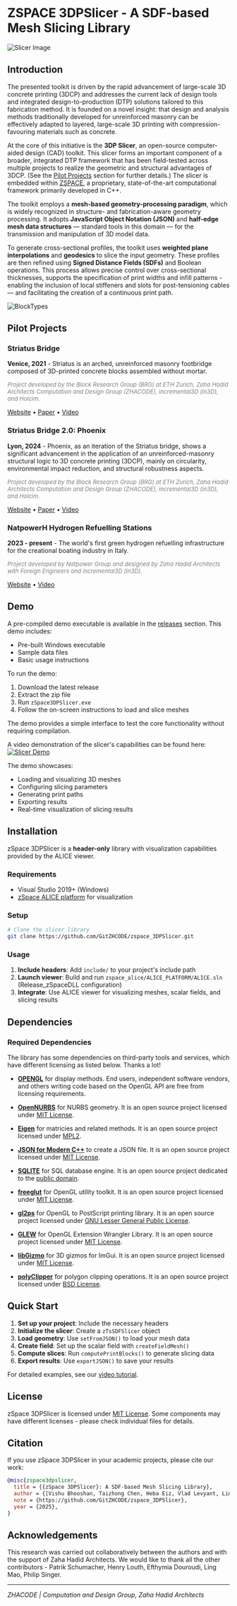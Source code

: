# ZSPACE 3DPSlicer - A SDF-based Mesh Slicing Library

![Slicer Image](documentation/Assets/zSpace3DPSlicer.jpg)

## Introduction

The presented toolkit is driven by the rapid advancement of large-scale 3D concrete printing (3DCP) and addresses the current lack of design tools and integrated design-to-production (DTP) solutions tailored to this fabrication method. It is founded on a novel insight: that design and analysis methods traditionally developed for unreinforced masonry can be effectively adapted to layered, large-scale 3D printing with compression-favouring materials such as concrete. 

At the core of this initiative is the **3DP Slicer**, an open-source computer-aided design (CAD) toolkit. This slicer forms an important component of a broader, integrated DTP framework that has been field-tested across multiple projects to realize the geometric and structural advantages of 3DCP. (See the [Pilot Projects](#pilot-projects) section for further details.) The slicer is embedded within [ZSPACE](documentation/zSpace.md), a proprietary, state-of-the-art computational framework primarily developed in C++. 

The toolkit employs a **mesh-based geometry-processing paradigm**, which is widely recognized in structure- and fabrication-aware geometry processing. It adopts **JavaScript Object Notation (JSON)** and **half-edge mesh data structures** — standard tools in this domain — for the transmission and manipulation of 3D model data. 

To generate cross-sectional profiles, the toolkit uses **weighted plane interpolations** and **geodesics** to slice the input geometry. These profiles are then refined using **Signed Distance Fields (SDFs)** and Boolean operations. This process allows precise control over cross-sectional thicknesses, supports the specification of print widths and infill patterns - enabling the inclusion of local stiffeners and slots for post-tensioning cables— and facilitating the creation of a continuous print path. 

![BlockTypes](documentation/Assets/zTsSDFSlicer/zSpace3DPSlicer_PrintBlocks.jpg)

## Pilot Projects


### Striatus Bridge
**Venice, 2021** - Striatus is an arched, unreinforced masonry footbridge composed of 3D-printed concrete blocks assembled without mortar.

<font color="grey" size="2"><i>Project developed by the Block Research Group (BRG) at ETH Zurich, Zaha Hadid Architects Computation and Design Group (ZHACODE), incremental3D (in3D), and Holcim.</i></font>

[Website](https://www.zaha-hadid.com/design/striatus/) • [Paper](https://www.sciencedirect.com/science/article/pii/S0141029623009495) • [Video](https://www.youtube.com/watch?v=kq2WJ8N5D0o&t=103s)

### Striatus Bridge 2.0: Phoenix
**Lyon, 2024** - Phoenix, as an iteration of the Striatus bridge, shows a significant advancement in the application of an unreinforced-masonry structural logic to 3D concrete printing (3DCP), mainly on circularity, environmental impact reduction, and structural robustness aspects. 

<font color="grey" size="2"><i>Project developed by the Block Research Group (BRG) at ETH Zurich, Zaha Hadid Architects Computation and Design Group (ZHACODE), incremental3D (in3D), and Holcim.</i></font>

[Website](https://www.zaha-hadid.com/2024/01/05/phoenix-the-new-3d-printed-concrete-bridge/) • [Paper](https://www.researchgate.net/profile/Alessandro-Dellendice/publication/379595580_STRIATUS_20_PHOENIX_-_IMPROVING_CIRCULARITY_OF_3D-CONCRETE-PRINTED_UNREINFORCED_MASONRY_STRUCTURES/links/6614ecc643f8df018de76b34/STRIATUS-20-PHOENIX-IMPROVING-CIRCULARITY-OF-3D-CONCRETE-PRINTED-UNREINFORCED-MASONRY-STRUCTURES.pdf?origin=scientificContributions) • [Video](https://www.youtube.com/watch?v=Kvrg0pVGOhs)

### NatpowerH Hydrogen Refuelling Stations
**2023 - present** - The world's first green hydrogen refuelling infrastructure for the creational boating industry in Italy. 

<font color="grey" size="2"><i>Project developed by Natpower Group and designed by Zaha Hadid Architects with Foreign Engineers and incremental3D (in3D).</i></font>

[Website](https://www.zaha-hadid.com/architecture/natpower-h-hydrogen-refuelling-stations/) • [Video](https://www.youtube.com/watch?v=cMIW7WFBSBs)

## Demo
A pre-compiled demo executable is available in the [releases](https://github.com/GitZHCODE/zspace_3DPSlicer/releases) section. This demo includes:

- Pre-built Windows executable
- Sample data files
- Basic usage instructions

To run the demo:
1. Download the latest release
2. Extract the zip file
3. Run `zSpace3DPSlicer.exe`
4. Follow the on-screen instructions to load and slice meshes

The demo provides a simple interface to test the core functionality without requiring compilation.

A video demonstration of the slicer's capabilities can be found here:
[![Slicer Demo](https://img.youtube.com/vi/54DTETqvvwc/0.jpg)](https://www.youtube.com/watch?v=54DTETqvvwc)

The demo showcases:
- Loading and visualizing 3D meshes
- Configuring slicing parameters
- Generating print paths
- Exporting results
- Real-time visualization of slicing results


## Installation
zSpace 3DPSlicer is a **header-only** library with visualization capabilities provided by the ALICE viewer.

### Requirements
* Visual Studio 2019+ (Windows)
* [zSpace ALICE platform](https://github.com/GitZHCODE/zspace_alice) for visualization

### Setup
```bash
# Clone the slicer library
git clone https://github.com/GitZHCODE/zspace_3DPSlicer.git
```

### Usage
1. **Include headers**: Add `include/` to your project's include path
2. **Launch viewer**: Build and run `zspace_alice/ALICE_PLATFORM/ALICE.sln` (Release_zSpaceDLL configuration)
3. **Integrate**: Use ALICE viewer for visualizing meshes, scalar fields, and slicing results

## Dependencies

### Required Dependencies

The library has some dependencies on third-party tools and services, which have different licensing as listed below.
Thanks a lot!

- [**OPENGL**](https://www.opengl.org/about/) for display methods. End users, independent software vendors, and others writing code based on the OpenGL API are free from licensing requirements.

- [**OpenNURBS**](https://github.com/mcneel/opennurbs) for NURBS geometry. It is an open source project licensed under [MIT License](https://opensource.org/licenses/MIT).

- [**Eigen**](https://github.com/eigenteam/eigen-git-mirror) for matricies and related methods. It is an open source project licensed under [MPL2](https://www.mozilla.org/MPL/2.0/).

- [**JSON for Modern C++**](https://github.com/nlohmann/json) to create a JSON file. It is an open source project licensed under [MIT License](https://opensource.org/licenses/MIT).

- [**SQLITE**](https://www.sqlite.org/index.html) for SQL database engine. It is an open source project dedicated to the [public domain](https://en.wikipedia.org/wiki/Public_domain).

- [**freeglut**](https://www.transmissionzero.co.uk/software/freeglut-devel/) for OpenGL utility toolkit. It is an open source project licensed under [MIT License](https://opensource.org/licenses/MIT).

- [**gl2ps**](https://geuz.org/gl2ps/) for OpenGL to PostScript printing library. It is an open source project licensed under [GNU Lesser General Public License](https://www.gnu.org/licenses/lgpl-3.0.html).

- [**GLEW**](https://github.com/nigels-com/glew) for OpenGL Extension Wrangler Library. It is an open source project licensed under [MIT License](https://opensource.org/licenses/MIT).

- [**libGizmo**](https://github.com/CedricGuillemet/ImGuizmo) for 3D gizmos for ImGui. It is an open source project licensed under [MIT License](https://opensource.org/licenses/MIT).

- [**polyClipper**](https://github.com/LLNL/PolyClipper) for polygon clipping operations. It is an open source project licensed under [BSD License](https://github.com/LLNL/PolyClipper/blob/master/LICENSE).


## Quick Start
1. **Set up your project**: Include the necessary headers
2. **Initialize the slicer**: Create a `zTsSDFSlicer` object
3. **Load geometry**: Use `setFromJSON()` to load your mesh data
4. **Create field**: Set up the scalar field with `createFieldMesh()`
5. **Compute slices**: Run `computePrintBlocks()` to generate slicing data
6. **Export results**: Use `exportJSON()` to save your results

For detailed examples, see our [video tutorial](documentation/zTsSDFSlicer.md).

## License

zSpace 3DPSlicer is licensed under [MIT License](https://opensource.org/licenses/MIT). Some components may have different licenses - please check individual files for details.

## Citation

If you use zSpace 3DPSlicer in your academic projects, please cite our work:

```bibtex
@misc{zspace3dpslicer,
  title = {{zSpace 3DPSlicer}: A SDF-based Mesh Slicing Library},
  author = {[Vishu Bhooshan, Taizhong Chen, Heba Eiz, Vlad Levyant, Lin Wo, Shajay Bhooshan and others]},
  note = {https://github.com/GitZHCODE/zspace_3DPSlicer},
  year = {2025},
}
```

## Acknowledgements

This research was carried out collaboratively between the authors and with the support of Zaha Hadid Architects. We would like to thank all the other contributors - Patrik Schumacher, Henry Louth, Efthymia Douroudi, Ling Mao, Philip Singer.

---

*ZHACODE | Computation and Design Group, Zaha Hadid Architects*

